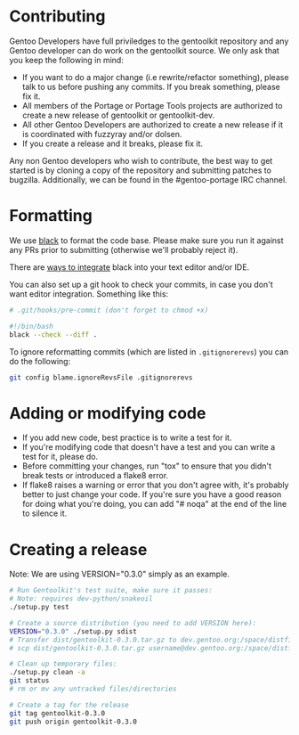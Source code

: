 Contributing
============
Gentoo Developers have full priviledges to the gentoolkit repository and
any Gentoo developer can do work on the gentoolkit source. We only ask that you
keep the following in mind:

- If you want to do a major change (i.e rewrite/refactor something), please talk
  to us before pushing any commits. If you break something, please fix it.
- All members of the Portage or Portage Tools projects are authorized to create
  a new release of gentoolkit or gentoolkit-dev.
- All other Gentoo Developers are authorized to create a new release if it is
  coordinated with fuzzyray and/or dolsen.
- If you create a release and it breaks, please fix it.

Any non Gentoo developers who wish to contribute, the best way to get
started is by cloning a copy of the repository and submitting patches to
bugzilla.  Additionally, we can be found in the #gentoo-portage IRC
channel.

Formatting
==========
We use [black](https://pypi.org/project/black/) to format the code
base. Please make sure you run it against any PRs prior to submitting
(otherwise we'll probably reject it).

There are [ways to integrate](https://black.readthedocs.io/en/stable/integrations/editors.html)
black into your text editor and/or IDE.

You can also set up a git hook to check your commits, in case you don't want
editor integration. Something like this:

```sh
# .git/hooks/pre-commit (don't forget to chmod +x)

#!/bin/bash
black --check --diff .
```

To ignore reformatting commits (which are listed in `.gitignorerevs`) you can do
the following:

```sh
git config blame.ignoreRevsFile .gitignorerevs
```

Adding or modifying code
========================
- If you add new code, best practice is to write a test for it.
- If you're modifying code that doesn't have a test and you can write a test
  for it, please do.
- Before committing your changes, run "tox" to ensure that you didn't break
  tests or introduced a flake8 error.
- If flake8 raises a warning or error that you don't agree with, it's probably
  better to just change your code. If you're sure you have a good reason for
  doing what you're doing, you can add "# noqa" at the end of the line to
  silence it.

Creating a release
==================
Note: We are using VERSION="0.3.0" simply as an example.

```sh
# Run Gentoolkit's test suite, make sure it passes:
# Note: requires dev-python/snakeoil
./setup.py test

# Create a source distribution (you need to add VERSION here):
VERSION="0.3.0" ./setup.py sdist
# Transfer dist/gentoolkit-0.3.0.tar.gz to dev.gentoo.org:/space/distfiles-local
# scp dist/gentoolkit-0.3.0.tar.gz username@dev.gentoo.org:/space/distfiles-local

# Clean up temporary files:
./setup.py clean -a
git status
# rm or mv any untracked files/directories

# Create a tag for the release
git tag gentoolkit-0.3.0
git push origin gentoolkit-0.3.0
```
